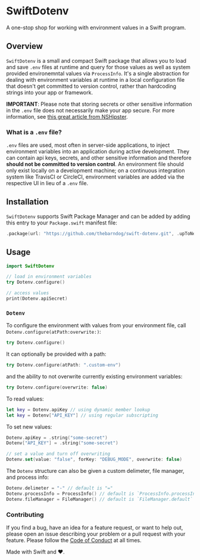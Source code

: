 # SwiftDotenv

A one-stop shop for working with environment values in a Swift program. 

## Overview

`SwiftDotenv` is a small and compact Swift package that allows you to load and save `.env` files at runtime and query for those values as well as system provided environemntal values via `ProcessInfo`. It's a single abstraction for dealing with environment variables at runtime in a local configuration file that doesn't get committed to version control, rather than hardcoding strings into your app or framework.

**IMPORTANT**: Please note that storing secrets or other sensitive information in the `.env` file does not necessarily make your app secure. For more information, see [this great article from NSHipster](https://nshipster.com/secrets/).

### What is a `.env` file?

`.env` files are used, most often in server-side applications, to inject environment variables into an application during active development. They can contain api keys, secrets, and other sensitive information and therefore **should not be committed to version control**. An environment file should only exist locally on a development machine; on a continuous integration system like TravisCI or CircleCI, environment variables are added via the respective UI in lieu of a `.env` file.

## Installation

`SwiftDotenv` supports Swift Package Manager and can be added by adding this entry to your `Package.swift` manifest file:

```swift
.package(url: "https://github.com/thebarndog/swift-dotenv.git", .upToNextMajor("2.0.0"))
```

## Usage

```swift
import SwiftDotenv

// load in environment variables
try Dotenv.configure()

// access values
print(Dotenv.apiSecret)
```

### `Dotenv`

To configure the environment with values from your environment file, call `Dotenv.configure(atPath:overwrite:)`:

```swift
try Dotenv.configure()
```

It can optionally be provided with a path:

```swift
try Dotenv.configure(atPath: ".custom-env")
```

and the ability to not overwrite currently existing environment variables:

```swift
try Dotenv.configure(overwrite: false)
```

To read values:

```swift
let key = Dotenv.apiKey // using dynamic member lookup
let key = Dotenv["API_KEY"] // using regular subscripting
```

To set new values:

```swift
Dotenv.apiKey = .string("some-secret")
Dotenv["API_KEY"] = .string("some-secret")

// set a value and turn off overwriting 
Dotenv.set(value: "false", forKey: "DEBUG_MODE", overwrite: false)
```

The `Dotenv` structure can also be given a custom delimeter, file manager, and process info:

```swift
Dotenv.delimeter = "-" // default is "="
Dotenv.processInfo = ProcessInfo() // default is `ProcessInfo.processInfo`
Dotenv.fileManager = FileManager() // default is `FileManager.default`
```

### Contributing

If you find a bug, have an idea for a feature request, or want to help out, please open an issue describing your problem or a pull request with your feature. Please follow the [Code of Conduct](.github/CodeOfConduct.md) at all times.

Made with Swift and ❤️.
